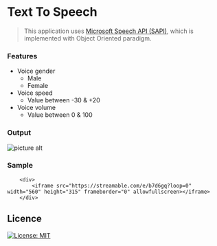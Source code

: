 # Text To Speech
>This application uses [Microsoft Speech API (SAPI)](https://docs.microsoft.com/en-us/previous-versions/windows/desktop/ms723627(v=vs.85)), which is implemented with Object Oriented paradigm.

### Features
* Voice gender
	* Male
	* Female
* Voice speed
	* Value between -30 & +20
* Voice volume
	* Value between 0 & 100

### Output
![picture alt](https://image.prntscr.com/image/ypAoKCuQRSWsd_gcnko5rA.png "output")

### Sample
        <div>
            <iframe src="https://streamable.com/e/b7d6gq?loop=0" width="560" height="315" frameborder="0" allowfullscreen></iframe>
        </div>

## Licence
[![License: MIT](https://img.shields.io/badge/License-MIT-green.svg)](https://opensource.org/licenses/MIT)